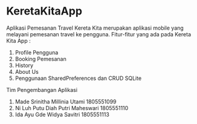 # KeretaKitaApp

Aplikasi Pemesanan Travel Kereta Kita merupakan aplikasi mobile yang melayani pemesanan travel ke pengguna. 
Fitur-fitur yang ada pada Kereta Kita App :
1. Profile Pengguna
2. Booking Pemesanan
3. History
4. About Us
5. Penggunaan SharedPreferences dan CRUD SQLite

Tim Pengembangan Aplikasi 
1. Made Srinitha Millinia Utami     1805551099
2. Ni Luh Putu Diah Putri Maheswari 1805551110
3. Ida Ayu Gde Widya Savitri        1805551113
